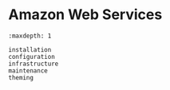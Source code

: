 # Amazon Web Services

```{toctree}
:maxdepth: 1

installation
configuration
infrastructure
maintenance
theming
```
